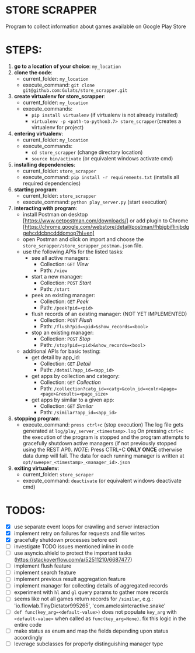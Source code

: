 # STORE SCRAPPER
Program to collect information about games available on Google Play Store

# STEPS:
1. **go to a location of your choice**: `my_location`
2. **clone the code**:
    + current_folder:     `my_location`
    + execute_command:    `git clone git@github.com:Gulats/store_scrapper.git`
3. **create virtualenv for store_scrapper**:
    + current_folder:     `my_location`
    + execute_commands:
        - `pip install virtualenv`                          (if virtualenv is not already installed)
        - `virtualenv -p <path-to-python3.7> store_scrapper`(creates a virtualenv for project)
4. **entering virtualenv**:
    + current_folder:     `my_location`
    + execute_commands:
        - `cd store_scrapper`                               (change directory location)
        - `source bin/activate`                             (or equivalent windows activate cmd)
5. **installing dependencies**:
    + current_folder:     `store_scrapper`
    + execute_command:    `pip install -r requirements.txt` (installs all required dependencies)
6. **starting program**:
    + current_folder:     `store_scrapper`
    + execute_command:    `python play_server.py`           (start execution)
7. **interacting with program**:
    + install Postman on desktop [https://www.getpostman.com/downloads/] or add plugin to Chrome [https://chrome.google.com/webstore/detail/postman/fhbjgbiflinjbdggehcddcbncdddomop?hl=en]
    + open Postman and click on import and choose the `store_scrapper/store_scrapper_postman.json` file.
    + use the following APIs for the listed tasks:
        - see all active managers:
            * Collection:   `GET`   _View_
            * Path:         `/view`
        - start a new manager:
            * Collection:   `POST`  _Start_
            * Path:         `/start`
        - peek an existing manager:
            * Collection:   `GET`   _Peek_
            * Path:         `/peek?pid=<pid>`
        - flush records of an existing manager: (NOT YET IMPLEMENTED)
            * Collection:   `POST`  _Flush_
            * Path:         `/flush?pid=<pid>&show_records=<bool>`
        - stop an existing manager:
            * Collection:   `POST`  _Stop_
            * Path:         `/stop?pid=<pid>&show_records=<bool>`
    + additional APIs for basic testing:
        - get detail by app_id:
            * Collection:   `GET`   _Detail_
            * Path:         `/detail?app_id=<app_id>`
        - get apps by collection and category:
            * Collection:   `GET`   _Collection_
            * Path:         `/collection?catg_id=<catg>&coln_id=<coln>&page=<page>&results=<page_size>`
        - get apps by similar to a given app:
            * Collection:   `GET`   _Similar_
            * Path:         `/similar?app_id=<app_id>`
8. **stopping program**:
    + execute_command:    `press ctrl+c`                    (stop  execution)
    The log file gets generated at `log/play_server_<timestamp>.log`
    On pressing `ctrl+c` the execution of the program is stopped and the program attempts to gracefully shutdown active managers (if not previously stopped using the REST API).
    _NOTE_: Press CTRL+C **ONLY ONCE** otherwise data dump will fail. The data for each running manager is written at `opt/sweeper_<timestamp>_<manager_id>.json`
9. **exiting virtualenv**:
    + current_folder:     `store_scraper`
    + execute_command:    `deactivate`                      (or equivalent windows deactivate cmd)

# TODOS:
- [x] use separate event loops for crawling and server interaction
- [x] implement retry on failures for requests and file writes
- [x] gracefully shutdown processes before exit
- [ ] investigate TODO issues mentioned inline in code
- [ ] use asyncio.shield to protect the important tasks (https://stackoverflow.com/a/52511210/6687477)
- [ ] implement flush feature
- [ ] implement search feature
- [ ] implement previous result aggregation feature
- [ ] implement manager for collecting details of aggregated records
- [ ] experiment with `hl` and `gl` query params to gather more records
- [ ] seems like not all games return records for `/similar`, e.g.: 'io.flowlab.TinyDictator995265', 'com.amelosinteractive.snake'
- [ ] `def func(key_arg=<default-value>)` does not populate `key_arg` with `<default-value>` when called as `func(key_arg=None)`. fix this logic in the entire code
- [ ] make status as enum and map the fields depending upon status accordingly
- [ ] leverage subclasses for properly distinguishing manager type